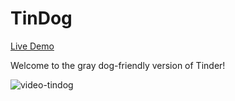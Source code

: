 # TinDog

[Live Demo](https://tindogapp-talidag.netlify.app/)

Welcome to the gray dog-friendly version of Tinder!

![video-tindog](https://github.com/talidag/TinDog/assets/120104711/b3535271-fe15-477a-b26d-828216016457)

